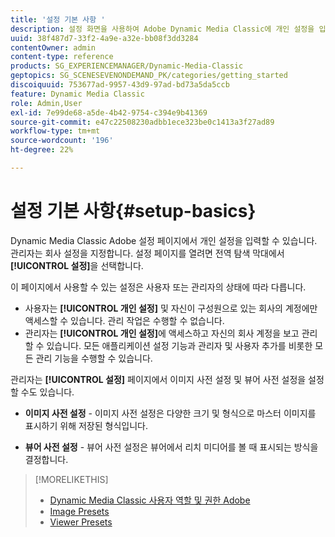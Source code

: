```yaml
---
title: '설정 기본 사항 '
description: 설정 화면을 사용하여 Adobe Dynamic Media Classic에 개인 설정을 입력하는 방법을 알아봅니다. 관리자는 회사 설정을 지정합니다.
uuid: 38f487d7-33f2-4a9e-a32e-bb08f3dd3284
contentOwner: admin
content-type: reference
products: SG_EXPERIENCEMANAGER/Dynamic-Media-Classic
geptopics: SG_SCENESEVENONDEMAND_PK/categories/getting_started
discoiquuid: 753677ad-9957-43d9-97ad-bd73a5da5ccb
feature: Dynamic Media Classic
role: Admin,User
exl-id: 7e99de68-a5de-4b42-9754-c394e9b41369
source-git-commit: e47c22508230adbb1ece323be0c1413a3f27ad89
workflow-type: tm+mt
source-wordcount: '196'
ht-degree: 22%

---
```


# 설정 기본 사항{#setup-basics}

Dynamic Media Classic Adobe 설정 페이지에서 개인 설정을 입력할 수 있습니다. 관리자는 회사 설정을 지정합니다. 설정 페이지를 열려면 전역 탐색 막대에서 **[!UICONTROL 설정]**&#x200B;을 선택합니다.

이 페이지에서 사용할 수 있는 설정은 사용자 또는 관리자의 상태에 따라 다릅니다.

* 사용자는 **[!UICONTROL 개인 설정]** 및 자신이 구성원으로 있는 회사의 계정에만 액세스할 수 있습니다. 관리 작업은 수행할 수 없습니다.
* 관리자는 **[!UICONTROL 개인 설정]**&#x200B;에 액세스하고 자신의 회사 계정을 보고 관리할 수 있습니다. 모든 애플리케이션 설정 기능과 관리자 및 사용자 추가를 비롯한 모든 관리 기능을 수행할 수 있습니다.

관리자는 **[!UICONTROL 설정]** 페이지에서 이미지 사전 설정 및 뷰어 사전 설정을 설정할 수도 있습니다.

* **이미지 사전 설정**  - 이미지 사전 설정은 다양한 크기 및 형식으로 마스터 이미지를 표시하기 위해 저장된 형식입니다.

* **뷰어 사전 설정**  - 뷰어 사전 설정은 뷰어에서 리치 미디어를 볼 때 표시되는 방식을 결정합니다.

>[!MORELIKETHIS]
>
>* [Dynamic Media Classic 사용자 역할 및 권한 Adobe](administration-setup.md#user_administration)
>* [Image Presets](application-setup.md#image_presets)
>* [Viewer Presets](application-setup.md#viewer_presets)


